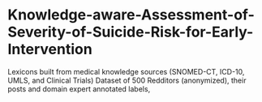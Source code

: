 # Knowledge-aware-Assessment-of-Severity-of-Suicide-Risk-for-Early-Intervention
Lexicons built from medical knowledge sources (SNOMED-CT, ICD-10, UMLS, and Clinical Trials)
Dataset of 500 Redditors (anonymized), their posts and domain expert annotated labels,
